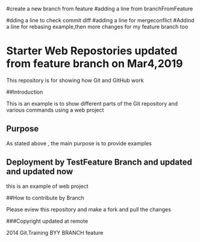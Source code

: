 
#create a new branch from feature
#adding a line from branchFromFeature

#dding a line to check commit diff
#adding a line for mergeconflict
#Addind a line for rebasing example,then more changes for my feature branch too
# Starter Web Repostories updated from feature branch on Mar4,2019

This repository is for showing how Git and GitHub work

##Introduction

This is an example is to show different parts of the Git repository and various commands using a web project

## Purpose

As stated above , the main purpose is to provide examples

## Deployment by TestFeature Branch and updated and updated now

this is an example of web project 

##How to contribute by Branch


Please eview this repository and make a fork and pull the changes


###Copyright updated at remote

2014 Git.Training BYY BRANCH feature

